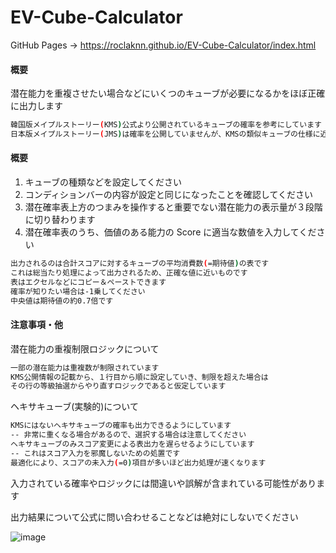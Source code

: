 # EV-Cube-Calculator
GitHub Pages -> https://roclaknn.github.io/EV-Cube-Calculator/index.html

#### 概要
潜在能力を重複させたい場合などにいくつのキューブが必要になるかをほぼ正確に出力します<br>
```bash
韓国版メイプルストーリー(KMS)公式より公開されているキューブの確率を参考にしています
日本版メイプルストーリー(JMS)は確率を公開していませんが、KMSの類似キューブの仕様に近いと言われています
```


#### 概要
1. キューブの種類などを設定してください
2. コンディションバーの内容が設定と同じになったことを確認してください
3. 潜在確率表上方のつまみを操作すると重要でない潜在能力の表示量が３段階に切り替わります
4. 潜在確率表のうち、価値のある能力の Score に適当な数値を入力してください
```bash
出力されるのは合計スコアに対するキューブの平均消費数(=期待値)の表です
これは総当たり処理によって出力されるため、正確な値に近いものです
表はエクセルなどにコピー＆ペーストできます
確率が知りたい場合は-1乗してください
中央値は期待値の約0.7倍です
```


#### 注意事項・他
潜在能力の重複制限ロジックについて
```bash
一部の潜在能力は重複数が制限されています
KMS公開情報の記載から、１行目から順に設定していき、制限を超えた場合は
その行の等級抽選からやり直すロジックであると仮定しています
```
ヘキサキューブ(実験的)について
```bash
KMSにはないヘキサキューブの確率も出力できるようにしています
-- 非常に重くなる場合があるので、選択する場合は注意してください
ヘキサキューブのみスコア変更による表出力を遅らせるようにしています
-- これはスコア入力を邪魔しないための処置です
最適化により、スコアの未入力(=0)項目が多いほど出力処理が速くなります
```

入力されている確率やロジックには間違いや誤解が含まれている可能性があります<br>

出力結果について公式に問い合わせることなどは絶対にしないでください<br>

![image](https://github.com/roclAknn/EV-Cube-Calculator/assets/80640021/0582402d-a351-4308-a5be-2529d8d0d54d)



